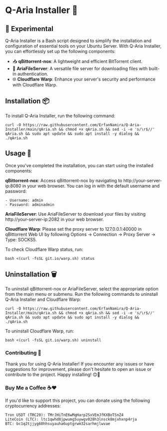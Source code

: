 # Q-Aria Installer 🚀

## 🔴 Experimental 

Q-Aria Installer is a Bash script designed to simplify the installation and configuration of essential tools on your Ubuntu Server. With Q-Aria Installer, you can effortlessly set up the following components:

- 📥 **qBittorrent-nox**: A lightweight and efficient BitTorrent client.
- 📂 **AriaFileServer**: A versatile file server for downloading files with built-in authentication.
- 🌐 **Cloudflare Warp**: Enhance your server's security and performance with Cloudflare Warp.

## Installation 📦
To install Q-Aria Installer, run the following command:
```
curl -O https://raw.githubusercontent.com/ErfanNamira/Q-Aria-Installer/main/qAria.sh && chmod +x qAria.sh && sed -i -e 's/\r$//' qAria.sh && sudo apt update && sudo apt install -y dialog && ./qAria.sh
```
## Usage 🔧
Once you've completed the installation, you can start using the installed components:

**qBittorrent-nox**: Access qBittorrent-nox by navigating to http://your-server-ip:8080 in your web browser. You can log in with the default username and password:
```
- Username: admin
- Password: adminadmin
```
**AriaFileServer**: Use AriaFileServer to download your files by visiting http://your-server-ip:2082 in your web browser.

**Cloudflare Warp**: Please set the proxy server to 127.0.0.1:40000 in qBittorrent Web UI by following Options -> Connection -> Proxy Server -> Type: SOCKS5.

To check Cloudflare Warp status, run:
```
bash <(curl -fsSL git.io/warp.sh) status
```
## Uninstallation 🗑️
To uninstall qBittorrent-nox or AriaFileServer, select the appropriate option from the main menu or submenu. Run the following commands to uninstall Q-Aria Installer and Cloudflare Warp:
```
curl -O https://raw.githubusercontent.com/ErfanNamira/Q-Aria-Installer/main/qAria.sh && chmod +x qAria.sh && sed -i -e 's/\r$//' qAria.sh && sudo apt update && sudo apt install -y dialog && ./qAria.sh
```
To uninstall Cloudflare Warp, run:
```
bash <(curl -fsSL git.io/warp.sh) uninstall
```
### Contributing 🤝
Thank you for using Q-Aria Installer! If you encounter any issues or have suggestions for improvement, please don't hesitate to open an issue or contribute to the project. Happy installing! 😊🚀
### Buy Me a Coffee ☕❤️
If you'd like to support this project, you can donate using the following cryptocurrency addresses:
```
Tron USDT (TRC20): TMrJHiTnE6wMqHarp2SxVEmJfKXBoTSnZ4
LiteCoin (LTC): ltc1qwhd8jpwumg5uywgv028h3lnsck8mjxhxnp4rja
BTC: bc1q2tjjyg60hhsuyauha6uptgrwm32sarhmjlwvae
```


